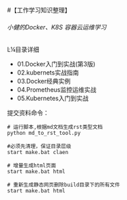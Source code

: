 



#【工作学习知识整理】

###### 小健的Docker、K8S 容器云运维学习


Ŀ¼目录详细

- 01.Docker入门到实战(第3版)
- 02.kubernets实战指南
- 03.Docker经典实例
- 04.Prometheus监控运维实战
- 05.Kubernetes入门到实战






提交资料命令：
```
# 运行脚本,根据md文档生成rst类型文档
python md_to_rst_tool.py 

#必须先清理，保证目录层级
start make.bat claen	

# 增量生成html页面
start make.bat html

# 重新生成静态网页删除build目录下的所有文件
start make.bat html
```

